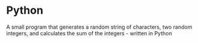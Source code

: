 # Python
A small program that generates a random string of characters, two random integers, and calculates the sum of the integers - written in Python

